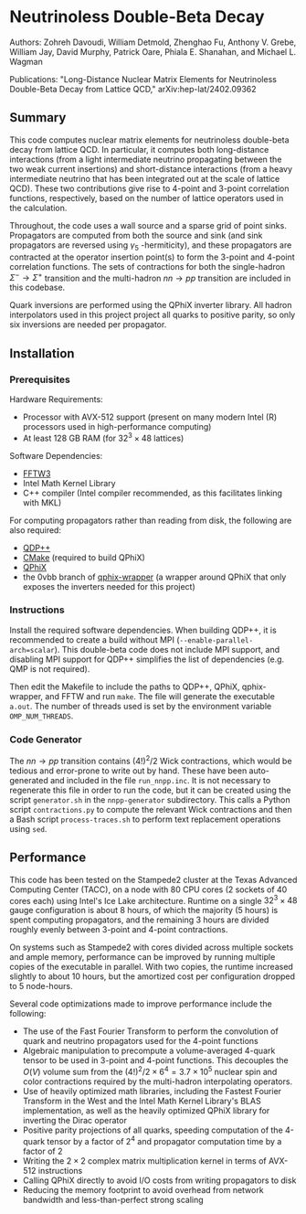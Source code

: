 # Neutrinoless Double-Beta Decay

Authors: Zohreh Davoudi, William Detmold, Zhenghao Fu, Anthony V. Grebe, William Jay, David Murphy, Patrick Oare, Phiala E. Shanahan, and Michael L. Wagman

Publications: "Long-Distance Nuclear Matrix Elements for Neutrinoless Double-Beta Decay from Lattice QCD," arXiv:hep-lat/2402.09362

## Summary

This code computes nuclear matrix elements for neutrinoless double-beta decay from lattice QCD.  In particular, it computes both long-distance interactions (from a light intermediate neutrino propagating between the two weak current insertions) and short-distance interactions (from a heavy intermediate neutrino that has been integrated out at the scale of lattice QCD).  These two contributions give rise to 4-point and 3-point correlation functions, respectively, based on the number of lattice operators used in the calculation.

Throughout, the code uses a wall source and a sparse grid of point sinks.  Propagators are computed from both the source and sink (and sink propagators are reversed using $\gamma_5$ -hermiticity), and these propagators are contracted at the operator insertion point(s) to form the 3-point and 4-point correlation functions.  The sets of contractions for both the single-hadron $\Sigma^- \rightarrow \Sigma^+$ transition and the multi-hadron $nn \rightarrow pp$ transition are included in this codebase.

Quark inversions are performed using the QPhiX inverter library.  All hadron interpolators used in this project project all quarks to positive parity, so only six inversions are needed per propagator.

## Installation

### Prerequisites

Hardware Requirements:
- Processor with AVX-512 support (present on many modern Intel (R) processors used in high-performance computing)
- At least 128 GB RAM (for $32^3 \times 48$ lattices)

Software Dependencies:
- [FFTW3](https://www.fftw.org/download.html)
- Intel Math Kernel Library
- C++ compiler (Intel compiler recommended, as this facilitates linking with MKL)

For computing propagators rather than reading from disk, the following are also required:
- [QDP++](https://github.com/usqcd-software/qdpxx)
- [CMake](https://cmake.org/) (required to build QPhiX)
- [QPhiX](https://github.com/JeffersonLab/qphix)
- the 0vbb branch of [qphix-wrapper](https://github.com/agrebe/qphix-wrapper/tree/0vbb) (a wrapper around QPhiX that only exposes the inverters needed for this project)

### Instructions

Install the required software dependencies.  When building QDP++, it is recommended to create a build without MPI (`--enable-parallel-arch=scalar`).  This double-beta code does not include MPI support, and disabling MPI support for QDP++ simplifies the list of dependencies (e.g. QMP is not required).

Then edit the Makefile to include the paths to QDP++, QPhiX, qphix-wrapper, and FFTW and run `make`.  The file will generate the executable `a.out`.  The number of threads used is set by the environment variable `OMP_NUM_THREADS`.

### Code Generator
The $nn \rightarrow pp$ transition contains $(4!)^2 / 2$ Wick contractions, which would be tedious and error-prone to write out by hand.  These have been auto-generated and included in the file `run_nnpp.inc`.  It is not necessary to regenerate this file in order to run the code, but it can be created using the script `generator.sh` in the `nnpp-generator` subdirectory.  This calls a Python script `contractions.py` to compute the relevant Wick contractions and then a Bash script `process-traces.sh` to perform text replacement operations using `sed`.

## Performance
This code has been tested on the Stampede2 cluster at the Texas Advanced Computing Center (TACC), on a node with 80 CPU cores (2 sockets of 40 cores each) using Intel's Ice Lake architecture.  Runtime on a single $32^3 \times 48$ gauge configuration is about 8 hours, of which the majority (5 hours) is spent computing propagators, and the remaining 3 hours are divided roughly evenly between 3-point and 4-point contractions.

On systems such as Stampede2 with cores divided across multiple sockets and ample memory, performance can be improved by running multiple copies of the executable in parallel.  With two copies, the runtime increased slightly to about 10 hours, but the amortized cost per configuration dropped to 5 node-hours.

Several code optimizations made to improve performance include the following:
- The use of the Fast Fourier Transform to perform the convolution of quark and neutrino propagators used for the 4-point functions
- Algebraic manipulation to precompute a volume-averaged 4-quark tensor to be used in 3-point and 4-point functions.  This decouples the $O(V)$ volume sum from the $(4!)^2 / 2 \times 6^4 = 3.7\times 10^5$ nuclear spin and color contractions required by the multi-hadron interpolating operators.
- Use of heavily optimized math libraries, including the Fastest Fourier Transform in the West and the Intel Math Kernel Library's BLAS implementation, as well as the heavily optimized QPhiX library for inverting the Dirac operator
- Positive parity projections of all quarks, speeding computation of the 4-quark tensor by a factor of $2^4$ and propagator computation time by a factor of 2
- Writing the $2 \times 2$ complex matrix multiplication kernel in terms of AVX-512 instructions
- Calling QPhiX directly to avoid I/O costs from writing propagators to disk
- Reducing the memory footprint to avoid overhead from network bandwidth and less-than-perfect strong scaling
